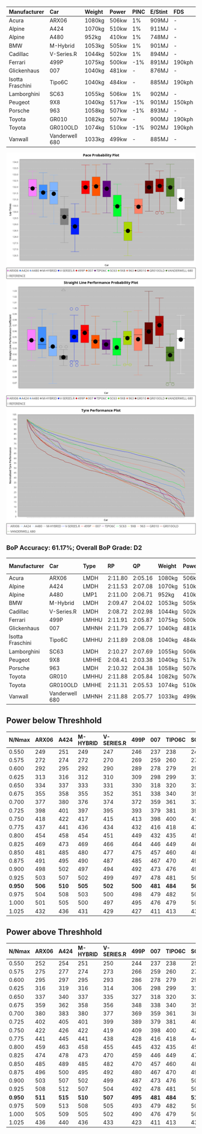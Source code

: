| Manufacturer     | Car            | Weight | Power | PINC    | E/Stint | FDS     |
|:-|:-|:-|:-|:-|:-|:-|
| Acura            | ARX06          | 1080kg | 506kw | 1%      | 909MJ   |    -    |
| Alpine           | A424           | 1070kg | 510kw | 1%      | 911MJ   |    -    |
| Alpine           | A480           | 952kg  | 410kw | 1%      | 748MJ   |    -    |
| BMW              | M-Hybrid       | 1053kg | 505kw | 1%      | 901MJ   |    -    |
| Cadillac         | V-Series.R     | 1044kg | 502kw | 1%      | 894MJ   |    -    |
| Ferrari          | 499P           | 1075kg | 500kw | -1%     | 891MJ   | 190kph  |
| Glickenhaus      | 007            | 1040kg | 481kw |    -    | 876MJ   |    -    |
| Isotta Fraschini | Tipo6C         | 1040kg | 484kw |    -    | 885MJ   | 190kph  |
| Lamborghini      | SC63           | 1055kg | 506kw | 1%      | 902MJ   |    -    |
| Peugeot          | 9X8            | 1040kg | 517kw | -1%     | 901MJ   | 150kph  |
| Porsche          | 963            | 1058kg | 507kw | -1%     | 893MJ   |    -    |
| Toyota           | GR010          | 1082kg | 507kw |    -    | 900MJ   | 190kph  |
| Toyota           | GR010OLD       | 1074kg | 510kw | -1%     | 902MJ   | 190kph  |
| Vanwall          | Vanderwell 680 | 1033kg | 499kw |    -    | 885MJ   |    -    |

![PACECHART](./IMG/ACOMETHOD.png)
![STRAIGHTLINEPERFORMANCECHART](./IMG/ACOMETHOD_sp.png)
![TYREPERFORMANCECHART](./IMG/ACOMETHOD_tw.png)

### BoP Accuracy: 61.17%; Overall BoP Grade: D2
| Manufacturer     | Car            | Type  | RP      | QP      | Weight | Power¹ | Threshhold | PINC    | Power² | E/Stint | AVG Vmax  | FDS     | RDLC | L/Stint | BOP-Grade | Model Accuracy | Model Points | Match%  |
|:-|:-|:-|:-|:-|:-|:-|:-|:-|:-|:-|:-|:-|:-|:-|:-|:-|:-|:-|
| Acura            | ARX06          | LMDH  | 2:11.80 | 2:05.16 | 1080kg | 506kw  | 210.0kph   | 1%      | 511kw  |  909MJ  | 300.69kph |    -    | 0.99 | 25      | +D2       | 100.00%        | 995          | 61.37%  |
| Alpine           | A424           | LMDH  | 2:11.53 | 2:07.08 | 1070kg | 510kw  | 210.0kph   | 1%      | 515kw  |  911MJ  | 301.45kph |    -    | 1.00 | 25      | +E2       | 100.00%        | 642          | 53.24%  |
| Alpine           | A480           | LMP1  | 2:11.00 | 2:06.71 |  952kg | 410kw  | 210.0kph   | 1%      | 414kw  |  748MJ  | 297.05kph |    -    | 0.97 | 23      | ~A1       | 60.26%         | 849          | 100.00% |
| BMW              | M-Hybrid       | LMDH  | 2:09.47 | 2:04.02 | 1053kg | 505kw  | 210.0kph   | 1%      | 510kw  |  901MJ  | 297.92kph |    -    | 1.02 | 25      | -Ω1       | 100.00%        | 1714         | 44.85%  |
| Cadillac         | V-Series.R     | LMDH  | 2:08.72 | 2:02.98 | 1044kg | 502kw  | 210.0kph   | 1%      | 507kw  |  894MJ  | 302.14kph |    -    | 1.02 | 25      | -Ω1       | 98.95%         | 2271         | 19.66%  |
| Ferrari          | 499P           | LMHHU | 2:11.91 | 2:05.87 | 1075kg | 500kw  | 210.0kph   | -1%     | 495kw  |  891MJ  | 301.93kph | 190kph  | 1.02 | 25      | +C2       | 99.93%         | 2718         | 70.40%  |
| Glickenhaus      | 007            | LMHNH | 2:11.79 | 2:06.77 | 1040kg | 481kw  | 210.0kph   |    -    | 481kw  |  876MJ  | 299.58kph |    -    | 0.95 | 25      | +C1       | 96.34%         | 1634         | 76.20%  |
| Isotta Fraschini | Tipo6C         | LMHHU | 2:11.89 | 2:08.08 | 1040kg | 484kw  | 210.0kph   |    -    | 484kw  |  885MJ  | 298.97kph | 190kph  | 1.07 | 25      | +Ω1       | 92.36%         | 133          | 35.64%  |
| Lamborghini      | SC63           | LMDH  | 2:10.27 | 2:07.69 | 1055kg | 506kw  | 210.0kph   | 1%      | 511kw  |  902MJ  | 299.56kph |    -    | 1.04 | 25      | -B2       | 96.54%         | 418          | 80.29%  |
| Peugeot          | 9X8            | LMHHE | 2:08.41 | 2:03.38 | 1040kg | 517kw  | 210.0kph   | -1%     | 512kw  |  901MJ  | 302.21kph | 150kph  | 1.03 | 25      | -Ω1       | 88.68%         | 2617         | 8.13%   |
| Porsche          | 963            | LMDH  | 2:10.32 | 2:04.38 | 1058kg | 507kw  | 210.0kph   | -1%     | 502kw  |  893MJ  | 301.31kph |    -    | 1.01 | 25      | -C1       | 99.98%         | 6168         | 79.67%  |
| Toyota           | GR010          | LMHHU | 2:11.88 | 2:05.84 | 1082kg | 507kw  | 210.0kph   |    -    | 507kw  |  900MJ  | 302.80kph | 190kph  | 1.01 | 25      | +D1       | 98.53%         | 3557         | 69.72%  |
| Toyota           | GR010OLD       | LMHHE | 2:11.31 | 2:05.53 | 1074kg | 510kw  | 210.0kph   | -1%     | 505kw  |  902MJ  | 304.82kph | 190kph  | 1.01 | 25      | ~A1       | 92.01%         | 1427         | 95.26%  |
| Vanwall          | Vanderwell 680 | LMHNH | 2:11.88 | 2:05.77 | 1033kg | 499kw  | 210.0kph   |    -    | 499kw  |  885MJ  | 296.65kph |    -    | 1.00 | 25      | +D2       | 94.62%         | 633          | 61.97%  |

## Power below Threshhold
| N/Nmax    | ARX06   | A424    | M-HYBRID | V-SERIES.R | 499P    | 007     | TIPO6C  | SC63    | 9X8     | 963     | GR010   | GR010OLD | VANDERWELL 680 | ​     | RPM      | A480    |
|:-|:-|:-|:-|:-|:-|:-|:-|:-|:-|:-|:-|:-|:-|:-|:-|:-|
|  0.550    |  249    |  251    |  249     |  247       |  246    |  237    |  238    |  249    |  255    |  250    |  250    |  251     |  246           |  ​    |   --     |   -     |
|  0.575    |  272    |  274    |  272     |  270       |  269    |  259    |  260    |  272    |  278    |  273    |  273    |  274     |  268           |  ​    |   --     |   -     |
|  0.600    |  292    |  295    |  292     |  290       |  289    |  278    |  279    |  292    |  298    |  293    |  293    |  295     |  288           |  ​    |   --     |   -     |
|  0.625    |  313    |  316    |  312     |  310       |  309    |  298    |  299    |  313    |  320    |  314    |  314    |  316     |  308           |  ​    |   --     |   -     |
|  0.650    |  334    |  337    |  333     |  331       |  330    |  318    |  320    |  334    |  341    |  335    |  335    |  337     |  329           |  ​    |   --     |   -     |
|  0.675    |  355    |  358    |  355     |  352       |  351    |  338    |  340    |  355    |  363    |  356    |  356    |  358     |  350           |  ​    |   --     |   -     |
|  0.700    |  377    |  380    |  376     |  374       |  372    |  359    |  361    |  377    |  385    |  377    |  377    |  380     |  371           |  ​    |   --     |   -     |
|  0.725    |  398    |  401    |  397     |  395       |  393    |  379    |  381    |  398    |  407    |  399    |  399    |  401     |  392           |  ​    |   --     |   -     |
|  0.750    |  418    |  422    |  417     |  415       |  413    |  398    |  400    |  418    |  427    |  419    |  419    |  422     |  412           |  ​    |   --     |   -     |
|  0.775    |  437    |  441    |  436     |  434       |  432    |  416    |  418    |  437    |  446    |  438    |  438    |  441     |  431           |  ​    |  5000    |  242    |
|  0.800    |  454    |  458    |  454     |  451       |  449    |  432    |  435    |  454    |  464    |  455    |  455    |  458     |  448           |  ​    |  5500    |  286    |
|  0.825    |  469    |  473    |  469     |  466       |  464    |  446    |  449    |  469    |  479    |  470    |  470    |  473     |  463           |  ​    |  6000    |  319    |
|  0.850    |  481    |  485    |  480     |  477       |  475    |  457    |  460    |  481    |  491    |  482    |  482    |  485     |  474           |  ​    |  6500    |  361    |
|  0.875    |  491    |  495    |  490     |  487       |  485    |  467    |  470    |  491    |  502    |  492    |  492    |  495     |  484           |  ​    |  7000    |  403    |
|  0.900    |  498    |  502    |  497     |  494       |  492    |  473    |  476    |  498    |  509    |  499    |  499    |  502     |  491           |  ​    |  7500    |  413    |
|  0.925    |  503    |  507    |  502     |  499       |  497    |  478    |  481    |  503    |  514    |  504    |  504    |  507     |  496           |  ​    |  8000    |  409    |
| **0.950** | **506** | **510** | **505**  | **502**    | **500** | **481** | **484** | **506** | **517** | **507** | **507** | **510**  | **499**        | **​** | **8500** | **412** |
|  0.975    |  504    |  508    |  503     |  500       |  498    |  479    |  482    |  504    |  515    |  505    |  505    |  508     |  497           |  ​    |  9000    |  206    |
|  1.000    |  501    |  505    |  500     |  497       |  495    |  476    |  479    |  501    |  511    |  502    |  502    |  505     |  494           |  ​    |   --     |   -     |
|  1.025    |  432    |  436    |  431     |  429       |  427    |  411    |  413    |  432    |  441    |  433    |  433    |  436     |  426           |  ​    |   --     |   -     |

## Power above Threshhold
| N/Nmax    | ARX06   | A424    | M-HYBRID | V-SERIES.R | 499P    | 007     | TIPO6C  | SC63    | 9X8     | 963     | GR010   | GR010OLD | VANDERWELL 680 | ​     | RPM      | A480    |
|:-|:-|:-|:-|:-|:-|:-|:-|:-|:-|:-|:-|:-|:-|:-|:-|:-|
|  0.550    |  252    |  254    |  251     |  250       |  244    |  237    |  238    |  252    |  252    |  247    |  250    |  249     |  246           |  ​    |   --     |   -     |
|  0.575    |  275    |  277    |  274     |  273       |  266    |  259    |  260    |  275    |  275    |  270    |  273    |  272     |  268           |  ​    |   --     |   -     |
|  0.600    |  295    |  297    |  295     |  293       |  286    |  278    |  279    |  295    |  296    |  290    |  293    |  292     |  288           |  ​    |   --     |   -     |
|  0.625    |  316    |  319    |  316     |  314       |  306    |  298    |  299    |  316    |  317    |  310    |  314    |  312     |  308           |  ​    |   --     |   -     |
|  0.650    |  337    |  340    |  337     |  335       |  327    |  318    |  320    |  337    |  338    |  331    |  335    |  333     |  329           |  ​    |   --     |   -     |
|  0.675    |  359    |  362    |  358     |  356       |  348    |  338    |  340    |  359    |  359    |  352    |  356    |  355     |  350           |  ​    |   --     |   -     |
|  0.700    |  380    |  383    |  380     |  377       |  369    |  359    |  361    |  380    |  381    |  374    |  377    |  376     |  371           |  ​    |   --     |   -     |
|  0.725    |  402    |  405    |  401     |  399       |  389    |  379    |  381    |  402    |  403    |  395    |  399    |  397     |  392           |  ​    |   --     |   -     |
|  0.750    |  422    |  426    |  422     |  419       |  409    |  398    |  400    |  422    |  423    |  415    |  419    |  417     |  412           |  ​    |   --     |   -     |
|  0.775    |  441    |  445    |  441     |  438       |  428    |  416    |  418    |  441    |  442    |  434    |  438    |  436     |  431           |  ​    |  5000    |  242    |
|  0.800    |  459    |  463    |  458     |  455       |  445    |  432    |  435    |  459    |  460    |  451    |  455    |  454     |  448           |  ​    |  5500    |  286    |
|  0.825    |  474    |  478    |  473     |  470       |  459    |  446    |  449    |  474    |  475    |  466    |  470    |  469     |  463           |  ​    |  6000    |  319    |
|  0.850    |  485    |  489    |  485     |  482       |  470    |  457    |  460    |  485    |  486    |  477    |  482    |  480     |  474           |  ​    |  6500    |  361    |
|  0.875    |  496    |  500    |  495     |  492       |  480    |  467    |  470    |  496    |  497    |  487    |  492    |  490     |  484           |  ​    |  7000    |  403    |
|  0.900    |  503    |  507    |  502     |  499       |  487    |  473    |  476    |  503    |  504    |  494    |  499    |  497     |  491           |  ​    |  7500    |  413    |
|  0.925    |  508    |  512    |  507     |  504       |  492    |  478    |  481    |  508    |  509    |  499    |  504    |  502     |  496           |  ​    |  8000    |  409    |
| **0.950** | **511** | **515** | **510**  | **507**    | **495** | **481** | **484** | **511** | **512** | **502** | **507** | **505**  | **499**        | **​** | **8500** | **412** |
|  0.975    |  509    |  513    |  508     |  505       |  493    |  479    |  482    |  509    |  510    |  500    |  505    |  503     |  497           |  ​    |  9000    |  206    |
|  1.000    |  505    |  509    |  505     |  502       |  490    |  476    |  479    |  505    |  506    |  497    |  502    |  500     |  494           |  ​    |   --     |   -     |
|  1.025    |  436    |  440    |  436     |  433       |  423    |  411    |  413    |  436    |  437    |  429    |  433    |  431     |  426           |  ​    |   --     |   -     |
